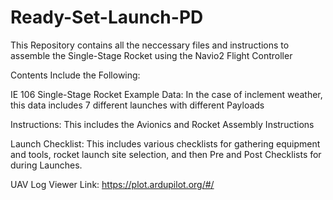 # Ready-Set-Launch-PD
This Repository contains all the neccessary files and instructions to assemble the Single-Stage Rocket using the Navio2 Flight Controller

Contents Include the Following:


IE 106 Single-Stage Rocket Example Data: In the case of inclement weather, this data includes 7 different launches with different Payloads

  
  
  
Instructions: This includes the Avionics and Rocket Assembly Instructions


Launch Checklist: This includes various checklists for gathering equipment and tools, rocket launch site selection, and then Pre and Post Checklists for during Launches.



UAV Log Viewer Link: https://plot.ardupilot.org/#/


